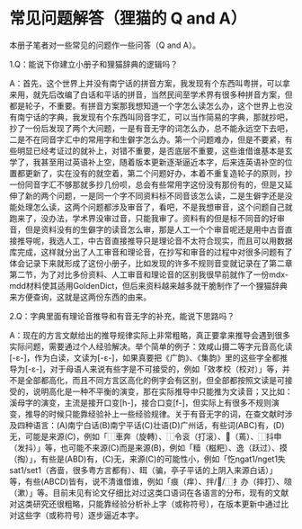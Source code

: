 # 常见问题解答（狸猫的 Q and A）

本册子笔者对一些常见的问题作一些问答（Q and A）。

1.Q：能说下你建立小册子和狸猫辞典的逻辑吗？

A：首先，这个世界上并没有南宁话的拼音方案，我发现有个东西叫粤拼，可以拿来用，就先后改编了白话和平话的拼音，当然民间至学术界有很多种拼音方案，但都是轮子，不重要。有拼音方案那我想知道一个字怎么读怎么办，这个世界上也没有南宁话的字典，我发现有个东西叫同音字汇，可以当作简易的字典，那就抄吧，抄了一份后发现了两个大问题，一是有音无字的词怎么办，总不能永远空下去吧，二是不在同音字汇中的常用字和生僻字怎么办。第一个问题难办，但是不要紧，有些明显已经考证过的就补上，对错不重要，是否底层不重要，这些谁借谁基本是玄学了，我甚至用过英语补上空，随着版本更新逐渐逼近本字，后来连英语补空的位置都更新了，实在没有的就空着，第二个问题好办，本着不重复造轮子的原则，抄一份同音字汇不够那就多抄几份呗，总会有些常用字这份没有那份有的，但是又延伸了新的两个问题，一是同一个字不同资料标不同音该怎么读，二是生僻字还是没能处理怎么读，这两个问题都涉及审音了，看吧，不是我想审音，这个问题自己就跑来了，没办法，学术界没审过音，只能我审了。资料有的但是标不同音的好审音，但是资料没有的生僻字的读音怎么审，那是人工一个个审音呢还是用中古音直接推导呢，我选人工，中古音直接推导只是理论音不太符合现实，而且可以用数据库完成，这样就分出了人工审音和理论音，在抄写和审音的过程中对很多问题有了体会记录下来就形成了这份小册子，比如发现的许多不规则音变就记录在了第二章第二节，为了对比多份资料、人工审音和理论音的区别我很早前就作了一份mdx-mdd材料使其适用GoldenDict，但后来资料越来越多就干脆制作了一个狸猫辞典来方便查询，这就是这两份东西的由来。

2.Q：字典里面有理论音推导和有音无字的补充，能说下思路吗？

A：现在的方言文献给出的推导规律实际上非常粗略，真正要拿来推导会遇到很多实际问题，需要通过个人经验解决。举个简单的例子：效咸山摄二等字元音高化读[-ɛ-]，作为白读，文读为[-ɛ-]，如果真要把《广韵》、《集韵》里的这些字全都推导为[-ɛ-]，对于母语人来说有些字是不可接受的，例如「效孝校（校对）」等，并不是全部都高化，而且不同方言区高化的例字会有区别，但全部都按照文读是可接受的，说明高化是一种不平衡的演变，那在实际推导中只能推为文读音；又比如：溪母字的演变，主流是接开口变[h-]，接合口变[f-]，但实际上有很多不规则演变，推导的时候只能靠经验补上一些经验规律。关于有音无字的词，在查文献时涉及四种语言：(A)南宁白话(B)南宁平话(C)壮语(D)广州话，有些词(ABC)有，(D)无，可能是来源(C)，例如「⿰車奔（旋轉）、⿰令衮（打滚）、𦼔（蔫）、⿰抖申（发抖）」等，也可能不来源(C)而是来源(B)，例如「䊦（糍粑）、逸（跃过）、摸（掏）」，有些是(ABD)有，(C)无，来源(C)的可能性小，例如「忔ngat1/nget1失sat1/set1（吝啬，很多粤方言都有）、眲（骗，亭子平话的上阴入来源白话）」等，有些(ABCD)皆有，说不清谁借谁，例如「痕（痒）、拌/𢲔/⿰扌办（摔打）、𠺘（漱）」等。目前未见有论文仔细比对过这类口语词在各语言的分布，现有的文献对这类研究还很粗略，只能靠经验分析补上字（或称符号），在版本更新中通过比对这些字（或称符号）逐步逼近本字。
